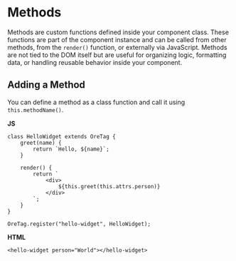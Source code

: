 # Methods

Methods are custom functions defined inside your component class. These functions are part of the component instance and can be called from other methods, from the `render()` function, or externally via JavaScript. Methods are not tied to the DOM itself but are useful for organizing logic, formatting data, or handling reusable behavior inside your component.

## Adding a Method

You can define a method as a class function and call it using `this.methodName()`.

**JS**

    class HelloWidget extends OreTag {
        greet(name) {
            return `Hello, ${name}`;
        }

        render() {
            return `
                <div>
                    ${this.greet(this.attrs.person)}
                </div>
            `;
        }
    }
    
    OreTag.register("hello-widget", HelloWidget);

**HTML**

    <hello-widget person="World"></hello-widget>


